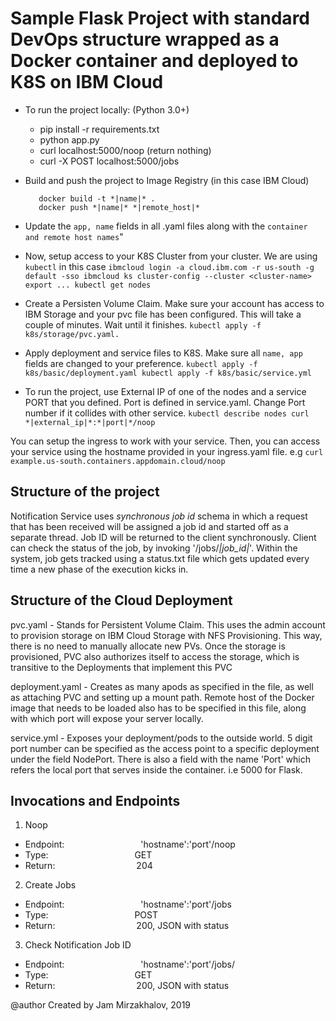 # Sample Flask Project with standard DevOps structure wrapped as a Docker container and deployed to K8S on IBM Cloud 

* To run the project locally: (Python 3.0+)
     * pip install -r requirements.txt
     * python app.py
     * curl localhost:5000/noop (return nothing)
     * curl -X POST localhost:5000/jobs

* Build and push the project to Image Registry (in this case IBM Cloud)
     ```
        docker build -t *|name|* .
        docker push *|name|* *|remote_host|*

     ```
* Update the `app, name` fields in all .yaml files along with the `container and remote host names`"
* Now, setup access to your K8S Cluster from your cluster. We are using `kubectl` in this case
        ```
            ibmcloud login -a cloud.ibm.com -r us-south -g default -sso
            ibmcloud ks cluster-config --cluster <cluster-name>
            export ...
            kubectl get nodes
        ```
* Create a Persisten Volume Claim. Make sure your account has access to IBM Storage and your pvc file has been configured. This will take a couple of minutes. Wait until it finishes. 
        ```
            kubectl apply -f k8s/storage/pvc.yaml.
        ```
* Apply deployment and service files to K8S. Make sure all `name, app` fields are changed to your preference. 
        ```
            kubectl apply -f k8s/basic/deployment.yaml
            kubectl apply -f k8s/basic/service.yml
        ```
* To run the project, use External IP of one of the nodes and a service PORT that you defined. Port is defined in service.yaml. Change Port number if it collides with other service.
        ```
            kubectl describe nodes
            curl *|external_ip|*:*|port|*/noop
        ```

You can setup the ingress to work with your service. Then, you can access your service using the hostname provided in your ingress.yaml file. e.g `curl example.us-south.containers.appdomain.cloud/noop`


## Structure of the project

Notification Service uses *synchronous job id* schema in which a request that has been received will be assigned a job id and started off as a separate thread. Job ID will be returned to the client synchronously. Client can check the status of the job, by invoking '/jobs/*|job_id|*'. Within the system, job gets tracked using a status.txt file which gets updated every time a new phase of the execution kicks in. 

## Structure of the Cloud Deployment

pvc.yaml - Stands for Persistent Volume Claim. This uses the admin account to provision storage on IBM Cloud Storage with NFS Provisioning. This way, there is no need to manually allocate new PVs. Once the storage is provisioned, PVC also authorizes itself to access the storage, which is transitive to the Deployments that implement this PVC

deployment.yaml - Creates as many apods as specified in the file, as well as attaching PVC and setting up a mount path. Remote host of the Docker image that needs to be loaded also has to be specified in this file, along with which port will expose your server locally.

service.yml - Exposes your deployment/pods to the outside world. 5 digit port number can be specified as the access point to a specific deployment under the field NodePort. There is also a field with the name 'Port' which refers the local port that serves inside the container. i.e 5000 for Flask. 

## Invocations and Endpoints


1. Noop
- Endpoint:                               'hostname':'port'/noop
- Type:                                   GET
- Return:                                 204

2. Create Jobs
- Endpoint:                               'hostname':'port'/jobs
- Type:                                   POST
- Return:                                 200, JSON with status

3. Check Notification Job ID
- Endpoint:                               'hostname':'port'/jobs/<job-id>
- Type:                                   GET
- Return:                                 200, JSON with status



@author Created by Jam Mirzakhalov, 2019